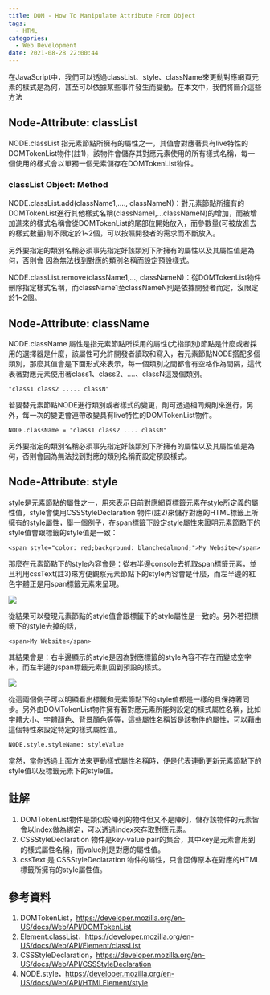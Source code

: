 ```yaml
---
title: DOM - How To Manipulate Attribute From Object
tags:
  - HTML
categories:
  - Web Development
date: 2021-08-28 22:00:44
---
```



在JavaScript中，我們可以透過classList、style、className來更動對應網頁元素的樣式是為何，甚至可以依據某些事件發生而變動。在本文中，我們將簡介這些方法


## Node-Attribute: classList

NODE.classList 指元素節點所擁有的屬性之一，其值會對應著具有live特性的DOMTokenList物件(註1)，該物件會儲存其對應元素使用的所有樣式名稱，每一個使用的樣式會以單獨一個元素儲存在DOMTokenList物件。

### classList Object: Method 

NODE.classList.add(className1,...., classNameN)：對元素節點所擁有的DOMTokenList進行其他樣式名稱(className1,...classNameN)的增加，而被增加進來的樣式名稱會從DOMTokenList的尾部位開始放入，而參數量(可被放進去的樣式數量)則不限定於1~2個，可以按照開發者的需求而不斷放入。

另外要指定的類別名稱必須事先指定好該類別下所擁有的屬性以及其屬性值是為何，否則會
因為無法找到對應的類別名稱而設定預設樣式。

NODE.classList.remove(className1,..., classNameN)：從DOMTokenList物件刪除指定樣式名稱，而className1至classNameN則是依據開發者而定，沒限定於1~2個。


## Node-Attribute: className
NODE.className 屬性是指元素節點所採用的屬性(尤指類別)節點是什麼或者採用的選擇器是什麼，該屬性可允許開發者讀取和寫入，若元素節點NODE搭配多個類別，那麼其值會是下面形式來表示，每一個類別之間都會有空格作為間隔，這代表著對應元素使用著class1、class2、....、classN這幾個類別。

```
"class1 class2 ..... classN"
```

若要替元素節點NODE進行類別或者樣式的變更，則可透過相同規則來進行，另外，每一次的變更會連帶改變具有live特性的DOMTokenList物件。
```
NODE.className = "class1 class2 .... classN"
```

另外要指定的類別名稱必須事先指定好該類別下所擁有的屬性以及其屬性值是為何，否則會因為無法找到對應的類別名稱而設定預設樣式。

## Node-Attribute: style
style是元素節點的屬性之一，用來表示目前對應網頁標籤元素在style所定義的屬性值，style會使用CSSStyleDeclaration 物件(註2)來儲存對應的HTML標籤上所擁有的style屬性，舉一個例子，在span標籤下設定style屬性來證明元素節點下的style值會跟標籤的style值是一致：

```
<span style="color: red;background: blanchedalmond;">My Website</span>
```

那麼在元素節點下的style內容會是：從右半邊console去抓取span標籤元素，並且利用cssText(註3)來方便觀察元素節點下的style內容會是什麼，而左半邊的紅色字體正是用span標籤元素來呈現。

![](https://res.cloudinary.com/dqfxgtyoi/image/upload/v1630158193/blog/dom_Manipulation/styleExample_ptjfbo.png)

從結果可以發現元素節點的style值會跟標籤下的style屬性是一致的。另外若把標籤下的style去掉的話，

```
<span>My Website</span>
```

其結果會是：右半邊顯示的style是因為對應標籤的style內容不存在而變成空字串，而左半邊的span標籤元素則回到預設的樣式。

![](https://res.cloudinary.com/dqfxgtyoi/image/upload/v1630158193/blog/dom_Manipulation/noStyleExample_unvazz.png)


從這兩個例子可以明顯看出標籤和元素節點下的style值都是一樣的且保持著同步。另外由DOMTokenList物件擁有著對應元素所能夠設定的樣式屬性名稱，比如字體大小、字體顏色、背景顏色等等，這些屬性名稱皆是該物件的屬性，可以藉由這個特性來設定特定的樣式屬性值。
```
NODE.style.styleName: styleValue
```

當然，當你透過上面方法來更動樣式屬性名稱時，便是代表連動更新元素節點下的style值以及標籤元素下的style值。



## 註解
1. DOMTokenList物件是類似於陣列的物件但又不是陣列，儲存該物件的元素皆會以index做為綁定，可以透過index來存取對應元素。
2. CSSStyleDeclaration 物件是key-value pair的集合，其中key是元素會用到的樣式屬性名稱，而value則是對應的屬性值。
3. cssText 是 CSSStyleDeclaration 物件的屬性，只會回傳原本在對應的HTML標籤所擁有的style屬性值。


## 參考資料
1. DOMTokenList，https://developer.mozilla.org/en-US/docs/Web/API/DOMTokenList
2. Element.classList，https://developer.mozilla.org/en-US/docs/Web/API/Element/classList
3. CSSStyleDeclaration，https://developer.mozilla.org/en-US/docs/Web/API/CSSStyleDeclaration
4. NODE.style，https://developer.mozilla.org/en-US/docs/Web/API/HTMLElement/style
